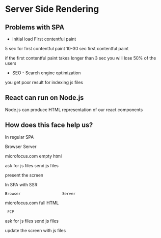 # Server Side Rendering

## Problems with SPA

- initial load
First contentful paint

5 sec for first contentful paint
10-30 sec first contentful paint

if the first contentful paint takes longer than 3 sec you will lose 50% of the users

- SEO - Search engine optimization

you get poor result for indexing js files

## React can run on Node.js

Node.js can produce HTML representation of our react components

## How does this face help us?

In regular SPA

   Browser					Server

microfocus.com             empty html


ask for js files            send js files


present the screen



In SPA with SSR


    Browser                   Server
	
microfocus.com               full HTML

     FCP
	 
ask for js files            send js files


update the screen
with js files






